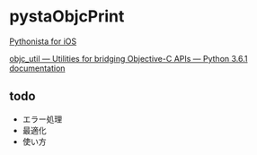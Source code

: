 # pystaObjcPrint


[Pythonista for iOS](https://omz-software.com/pythonista/)

[objc_util — Utilities for bridging Objective-C APIs — Python 3.6.1 documentation](https://omz-software.com/pythonista/docs/ios/objc_util.html)

## todo

- エラー処理
- 最適化
- 使い方